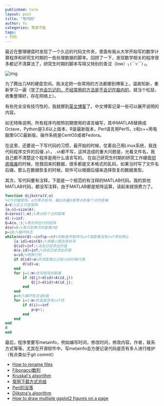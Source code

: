 ```yaml
---
published: ture
layout: post
title: "写代码"
author: Yu
categories: 聚类不能
tags:
- 代码
---
```


最近在整理硬盘时发现了一个久远的代码文件夹，里面有我从大学开始写的数学计算程序和研究生时期的一些处理数据的脚本。回顾了一下，发现数学相关的程序很多都记不清算法了，研究生时期的脚本写得又特别的青涩（low）<code>╮(￣▽￣)╭</code>。

![img](https://i.imgur.com/Qr94bBll.png)

为了腾出几M的硬盘空间。我决定把一些常用的方法都挪到博客上，温故知新，重新学习一遍（<u>学了也会忘记的，不经常用的方法是不会记在脑内的</u>，就当个松鼠，收集整理好，存在网络上）。

有些完全没有技巧性的，我就挪到[英文博客](http://yulijia.net/en/categories/#HowTo)了。中文博客记录一些可以展开说明的内容。

如无特殊说明，所有程序均按照初期使用的语言编写，其中MATLAB替换成Octave，Python是3.6以上版本，R是最新版本，Perl语言用Perl5，c和c++用电脑里GCC最新版，操作系统是CentOS或者Fedora。

在这里，还要说一下写代码的习惯，最开始的时候，仗着自己用Linux系统，我连代码程序文件的后缀`.pl`，`.sh`都不写，这样造成的重大问题是，光看文件名，我自己都不清楚这个程序是用什么语言写的。
在自己研究生时期的研究工作硬盘[彻底报废](http://yulijia.net/cn/%E7%94%9F%E6%B4%BB%E7%82%B9%E6%BB%B4/2016/04/04/so-sad.html)的时候，抢救回来的数据，很多都是文本格式的乱码，如果当时写了文件名后缀，那么在数据恢复的时候，软件可以根据后缀来选择恢复的数据类型。

其次，写代码要有注释，下面是一个规范的有注释的MATLAB代码。我的其他MATLAB代码，都没写注释，由于MATLAB都是矩阵运算，读起来就很费力了。

```matlab
function dijkstra(V,o)
%V为邻接矩阵，o为零点标号，输出向量d是零点到每个点的距离
A=V;%定义可变矩阵
[m,n]=size(A);
d=zeros(1,m);%零点到个点的距离
d(:)=inf;
Q=A(o,:);%零点所在行的矩阵
d(o)=0;%零点到零点的距离为0
p=10;%循环标志
while(min(Q)~=inf&p~=0)%判断条件矩阵为inf或距离没有inf项时停止
    [a id]=min(Q);%求最小值及其标号
    Q(id)=inf;%消去已经求出的值
    A(o,id)=inf;%消去已经求出的值
    o=id;%转换行列
    if d(id)>a%所求距离比已知小的时候代换
        d(id)=a;
    end
    for j=1:m%改写矩阵的距离
        if (Q(j)>d(id)+A(id,j))
            Q(j)=d(id)+A(id,j);
        end
    end
    p=0;%循环标志设0值
    for i=1:m%检查是否有inf项
        if d(i)==inf
            p=p+1;
        end
    end
end
d
end
```

最后，程序里要写metainfo，例如编写时间，修改时间，修改内容，作者，联系方式等等。尤其在开源软件中，写metainfo会方便记录代码是否有多人进行维护（有点类似于git commit）



- [How to rename files](http://yulijia.net/en/howto/2020/01/02/how-to-rename-files.html)
- [Fibonacci数列](http://yulijia.net/cn/%E8%AE%A1%E7%AE%97%E6%96%B9%E6%B3%95/2020/01/03/Fibonacci-sequence.html)
- [Kruskal's algorithm](http://yulijia.net/en/howto/2020/01/05/Kruskal-algorithm.html)
- [常用下载方式总结](http://yulijia.net/cn/%E8%BD%AF%E4%BB%B6%E4%B8%96%E7%95%8C/2020/01/06/Download-tools.html)
- [Perl的没落](http://yulijia.net/cn/%E7%94%9F%E7%89%A9%E4%BF%A1%E6%81%AF/2020/01/07/Fall-of-Perl.html)
- [Dijkstra's algorithm](http://yulijia.net/en/howto/2020/01/06/Dijkstra-algorithm.html)
- [How to draw multiple ggplot2 figures on a page](http://yulijia.net/en/howto/2020/01/15/How-to-draw-multiple-ggplot2-figures-on-a-page.html)


